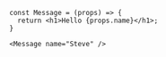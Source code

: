 ```tsx []
const Message = (props) => {
  return <h1>Hello {props.name}</h1>;
}
```
<!-- .element: data-id="code-animation" -->

```tsx []
<Message name="Steve" />
```
